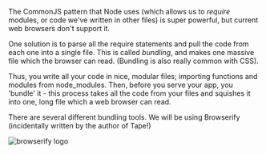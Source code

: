The CommonJS pattern that Node uses (which allows us to _require_ modules, or code we've written in other files) is super powerful, but current web browsers don't support it.

One solution is to parse all the require statements and pull the code from each one into a single file. This is called _bundling_, and makes one massive file which the browser can read. (Bundling is also really common with CSS).

Thus, you write all your code in nice, modular files; importing functions and modules from node_modules. Then, before you serve your app, you 'bundle' it - this process takes all the code from your files and squishes it into one, long file which a web browser can read.

There are several different bundling tools. We will be using Browserify (incidentally written by the author of Tape!)

![browserify logo](https://camo.githubusercontent.com/e19e230a9371a44a2eeb484b83ff4fcf8c824cf7/687474703a2f2f737562737461636b2e6e65742f696d616765732f62726f777365726966795f6c6f676f2e706e67)

<!-- NOTE FOR TEACHER -->
<!-- if you checkout the branch 'browserfiy-start', it's at the right place -->
<!-- to start working on browserfiy - so you can use that as an example -->

